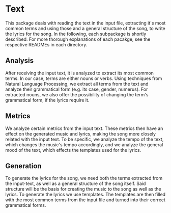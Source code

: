 <!--
  * @author Val Richter
 -->

# Text

This package deals with reading the text in the input file, extracting it's most common terms and using those and a general structure of the song, to write the lyrics for the song. In the following, each subpackage is shortly described. For more thorough explanations of each pacakge, see the respective READMEs in each directory.

## Analysis

After receiving the input text, it is analyzed to extract its most common terms. In our case, terms are either nouns or verbs. Using techniques from Natural Language Processing, we extract all terms from the text and analyze their grammatical form (e.g. its case, gender, numerus). For extracted nouns, we also offer the possibility of changing the term's grammatical form, if the lyrics require it.

## Metrics

We analyze certain metrics from the input text. These metrics then have an effect on the generated music and lyrics, making the song more closely related with the input text. To be specific, we analyze the tempo of the text, which changes the music's tempo accordingly, and we analyze the general mood of the text, which effects the templates used for the lyrics.

## Generation

To generate the lyrics for the song, we need both the terms extracted from the input-text, as well as a general structure of the song itself. Said structure will be the basis for creating the music to the song as well as the lyrics. To generate the lyrics we use templates. The templates are then filled with the most common terms from the input file and turned into their correct grammatical forms.
